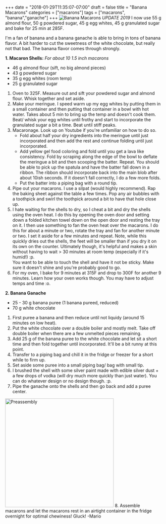 +++
date = "2018-01-29T11:35:07-07:00"
draft = false
title = "Banana Macarons"
categories = ["macarons"]
tags = ["macarons", "banana","ganache"]
+++
![Banana Macarons](https://farm5.staticflickr.com/4669/39292564285_c6d0592ff8_h.jpg)
*UPDATE 2019* I now use 55 g almond flour, 50 g powdered sugar, 45 g egg whites, 45 g granulated sugar and bake for 25 min at 285F.

I'm a fan of banana and a banana ganache is able to bring in tons of banana flavor. A bit harder to cut the sweetness of the white chocolate, but really not that bad. The banana flavor comes through strongly. 

**1. Macaron Shells:**  *For about 10 1.5 inch macarons* 

- 46 g almond flour (sift, no big almond pieces)  
- 43 g powdered sugar    
- 35 g egg whites (room temp)  
- 25 g granulated sugar  

1. Oven to 325F. Measure out and sift your powdered sugar and almond flour. Whisk together and set aside.  
2. Make your meringue. I speed warm up my egg whites by putting them in a small container and then putting that container in a bowl with hot water. Takes about 5 min to bring up the temp and doesn't cook them.  
Beat/ whisk your egg whites until frothy and start to incorporate the granulated sugar a bit a time. Beat until stiff peaks.  
3. Macaronage. Look up on Youtube if you're unfamiliar on how to do so.   
    - Fold about half your dry ingredients into the meringue until just incorporated and then add the rest and continue folding until just incorporated.  
    - Add yellow gel food coloring and fold until you get a lava like consistency. Fold by scraping along the edge of the bowl to deflate the meringue a bit and then scooping the batter. Repeat. You should be able to pick up the spatula and have the batter fall down in a ribbon. The ribbon should incorporate back into the main blob after about 10ish seconds. If it doesn't fall correctly, I do a few more folds.  
    - Put the batter into a piping bag with a round tip.    
4. Pipe out your macarons. I use a silpat (would highly recommend). Rap the baking sheet against the table a few times. Pop any air bubbles with a toothpick and swirl the toothpick around a bit to have that hole close up.     
5. I hate waiting for the shells to dry, so I cheat a bit and dry the shells using the oven heat. I do this by opening the oven door and setting down a folded kitchen towel down on the open door and resting the tray on it. I then use something to fan the oven heat over the macarons. I do this for about a minute or two, rotate the tray and fan for another minute or two. I set it aside for a few minutes and repeat. Note, while this quickly dries out the shells, the feet will be smaller than if you dry it on its own on the counter. Ultimately though, it's helpful and makes a skin without having to wait > 30 minutes at room temp (especially if it's humid!) :p.   
You want to be able to touch the shell and have it not be sticky. Make sure it doesn't shine and you're probably good to go.   
6. For my oven, I bake for 9 minutes at 315F and drop to 300F for another 9 minutes. Learn how your oven works though. You may have to adjust temps and time :o.  

**2. Banana Ganache**  

- 25 - 30 g banana puree (1 banana pureed, reduced)   
- 70 g white chocolate      

1. First puree a banana and then reduce until not liquidy (around 15 minutes on low heat).  
2. Put the white chocolate over a double boiler and mostly melt. Take off double boiler when there are a few unmelted pieces remaining.   
3. Add 25 g of the banana puree to the white chocolate and let sit a short time and then fold together until incorporated. It'll be a bit runny at this point.  
4. Transfer to a piping bag and chill it in the fridge or freezer for a short while to firm up.  
5. Set aside some puree into a small piping bag/ bag with small tip.  
6. I brushed the shell with some silver paint made with edible silver dust + a few drops of vodka (will dry much more quickly than just water). You can do whatever design or no design though. :p.
7. Pipe the ganache onto the shells and then go back and add a puree center.  
<img src="https://farm5.staticflickr.com/4615/39292561465_641b7447da_b.jpg" alt="Preassembly" style="height: 350px;"/>
8. Assemble macarons and let the macarons rest in an airtight container in the fridge overnight for optimal chewiness!   
Gluck!  
-Mario 


